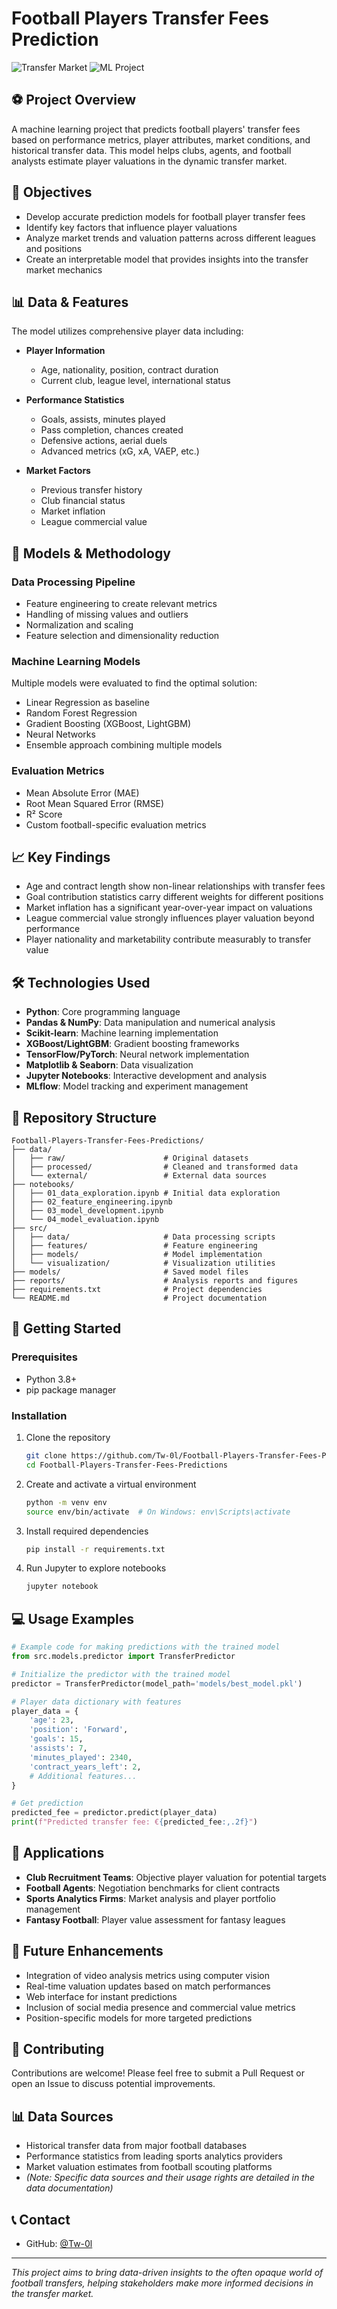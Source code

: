 # Football Players Transfer Fees Prediction

![Transfer Market](https://img.shields.io/badge/Football-Transfer%20Market-green?style=for-the-badge)
![ML Project](https://img.shields.io/badge/Machine%20Learning-Prediction-blue?style=for-the-badge)

## ⚽ Project Overview
A machine learning project that predicts football players' transfer fees based on performance metrics, player attributes, market conditions, and historical transfer data. This model helps clubs, agents, and football analysts estimate player valuations in the dynamic transfer market.

## 🎯 Objectives
- Develop accurate prediction models for football player transfer fees
- Identify key factors that influence player valuations
- Analyze market trends and valuation patterns across different leagues and positions
- Create an interpretable model that provides insights into the transfer market mechanics

## 📊 Data & Features
The model utilizes comprehensive player data including:

- **Player Information**
  - Age, nationality, position, contract duration
  - Current club, league level, international status

- **Performance Statistics**
  - Goals, assists, minutes played
  - Pass completion, chances created
  - Defensive actions, aerial duels
  - Advanced metrics (xG, xA, VAEP, etc.)

- **Market Factors**
  - Previous transfer history
  - Club financial status
  - Market inflation
  - League commercial value

## 🧠 Models & Methodology

### Data Processing Pipeline
- Feature engineering to create relevant metrics
- Handling of missing values and outliers
- Normalization and scaling
- Feature selection and dimensionality reduction

### Machine Learning Models
Multiple models were evaluated to find the optimal solution:
- Linear Regression as baseline
- Random Forest Regression
- Gradient Boosting (XGBoost, LightGBM)
- Neural Networks
- Ensemble approach combining multiple models

### Evaluation Metrics
- Mean Absolute Error (MAE)
- Root Mean Squared Error (RMSE)
- R² Score
- Custom football-specific evaluation metrics

## 📈 Key Findings
- Age and contract length show non-linear relationships with transfer fees
- Goal contribution statistics carry different weights for different positions
- Market inflation has a significant year-over-year impact on valuations
- League commercial value strongly influences player valuation beyond performance
- Player nationality and marketability contribute measurably to transfer value

## 🛠️ Technologies Used
- **Python**: Core programming language
- **Pandas & NumPy**: Data manipulation and numerical analysis
- **Scikit-learn**: Machine learning implementation
- **XGBoost/LightGBM**: Gradient boosting frameworks
- **TensorFlow/PyTorch**: Neural network implementation
- **Matplotlib & Seaborn**: Data visualization
- **Jupyter Notebooks**: Interactive development and analysis
- **MLflow**: Model tracking and experiment management

## 📁 Repository Structure
```
Football-Players-Transfer-Fees-Predictions/
├── data/
│   ├── raw/                      # Original datasets
│   ├── processed/                # Cleaned and transformed data
│   └── external/                 # External data sources
├── notebooks/
│   ├── 01_data_exploration.ipynb # Initial data exploration
│   ├── 02_feature_engineering.ipynb
│   ├── 03_model_development.ipynb
│   └── 04_model_evaluation.ipynb
├── src/
│   ├── data/                     # Data processing scripts
│   ├── features/                 # Feature engineering
│   ├── models/                   # Model implementation
│   └── visualization/            # Visualization utilities
├── models/                       # Saved model files
├── reports/                      # Analysis reports and figures
├── requirements.txt              # Project dependencies
└── README.md                     # Project documentation
```

## 🚀 Getting Started

### Prerequisites
- Python 3.8+
- pip package manager

### Installation
1. Clone the repository
   ```bash
   git clone https://github.com/Tw-0l/Football-Players-Transfer-Fees-Predictions.git
   cd Football-Players-Transfer-Fees-Predictions
   ```

2. Create and activate a virtual environment
   ```bash
   python -m venv env
   source env/bin/activate  # On Windows: env\Scripts\activate
   ```

3. Install required dependencies
   ```bash
   pip install -r requirements.txt
   ```

4. Run Jupyter to explore notebooks
   ```bash
   jupyter notebook
   ```

## 💻 Usage Examples

```python
# Example code for making predictions with the trained model
from src.models.predictor import TransferPredictor

# Initialize the predictor with the trained model
predictor = TransferPredictor(model_path='models/best_model.pkl')

# Player data dictionary with features
player_data = {
    'age': 23,
    'position': 'Forward',
    'goals': 15,
    'assists': 7,
    'minutes_played': 2340,
    'contract_years_left': 2,
    # Additional features...
}

# Get prediction
predicted_fee = predictor.predict(player_data)
print(f"Predicted transfer fee: €{predicted_fee:,.2f}")
```

## 📌 Applications
- **Club Recruitment Teams**: Objective player valuation for potential targets
- **Football Agents**: Negotiation benchmarks for client contracts
- **Sports Analytics Firms**: Market analysis and player portfolio management
- **Fantasy Football**: Player value assessment for fantasy leagues

## 🔮 Future Enhancements
- Integration of video analysis metrics using computer vision
- Real-time valuation updates based on match performances
- Web interface for instant predictions
- Inclusion of social media presence and commercial value metrics
- Position-specific models for more targeted predictions

## 🤝 Contributing
Contributions are welcome! Please feel free to submit a Pull Request or open an Issue to discuss potential improvements.

## 📊 Data Sources
- Historical transfer data from major football databases
- Performance statistics from leading sports analytics providers
- Market valuation estimates from football scouting platforms
- *(Note: Specific data sources and their usage rights are detailed in the data documentation)*
  

## 📞 Contact
- GitHub: [@Tw-0l](https://github.com/Tw-0l)

---

*This project aims to bring data-driven insights to the often opaque world of football transfers, helping stakeholders make more informed decisions in the transfer market.*
